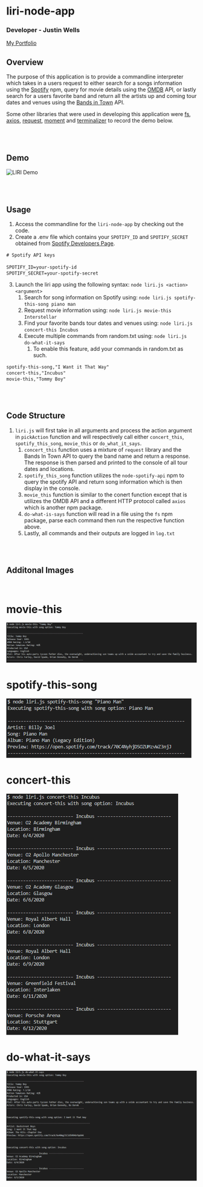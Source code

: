# liri-node-app

### Developer - Justin Wells
[My Portfolio](https://jwellstx.github.io/My_Portfolio/)

## Overview
The purpose of this application is to provide a commandline interpreter which takes in a users request to either search for a songs information using the [Spotify](https://www.npmjs.com/package/node-spotify-api) npm, query for movie details using the [OMDB](http://www.omdbapi.com/) API, or lastly search for a users favorite band and return all the artists up and coming tour dates and venues using the [Bands in Town](https://www.artists.bandsintown.com/login) API. 

Some other libraries that were used in developing this application were [fs](https://www.npmjs.com/package/fs), [axios](https://www.npmjs.com/package/axios), [request](https://www.npmjs.com/package/request),  [moment](https://www.npmjs.com/package/moment) and [terminalizer](https://terminalizer.com/) to record the demo below.

<br /><br />

## Demo

![LIRI Demo](/images/liri.gif) 

<br /><br />

## Usage
1. Access the commandline for the `liri-node-app` by checking out the code.
2. Create a .env file which contains your `SPOTIFY_ID` and `SPOTIFY_SECRET` obtained from [Spotify Developers Page](https://developer.spotify.com/).

```
# Spotify API keys

SPOTIFY_ID=your-spotify-id
SPOTIFY_SECRET=your-spotify-secret
```
3. Launch the liri app using the following syntax: `node liri.js <action> <argument>`
   1. Search for song information on Spotify using: `node liri.js spotify-this-song piano man`
   2. Request movie information using: `node liri.js movie-this Interstellar`
   3. Find your favorite bands tour dates and venues using: `node liri.js concert-this Incubus`
   4. Execute multiple commands from random.txt using: `node liri.js do-what-it-says`
      1. To enable this feature, add your commands in random.txt as such.
       
```
spotify-this-song,"I Want it That Way"
concert-this,"Incubus"
movie-this,"Tommy Boy"
```

<br /><br />

## Code Structure
1. `liri.js` will first take in all arguments and process the action argument in `pickAction` function and will respectively call either `concert_this`, `spotify_this_song`, `movie_this` or `do_what_it_says`.
   1. `concert_this` function uses a mixture of `request` library and the Bands In Town API to query the band name and return a response.  The response is then parsed and printed to the console of all tour dates and locations.
   2. `spotify_this_song` function utilizes the `node-spotify-api` npm to query the spotify API and return song information which is then display in the console.
   3. `movie_this` function is similar to the conert function except that is utilizes the OMDB API and a different HTTP protocol called `axios` which is another npm package.
   4. `do-what-is-says` function will read in a file using the `fs` npm package, parse each command then run the respective function above.
   5. Lastly, all commands and their outputs are logged in `log.txt`

<br /><br />

## Additonal Images
<br />

# movie-this

![movie-this](/images/movie-this.PNG)
<br />
# spotify-this-song

![spotify-this-song](/images/spotify-this-song.PNG)
<br />
# concert-this

![concert-this](images/concert-this.PNG)
<br />
# do-what-it-says

![do-what-it-says](/images/do-what-it-says.PNG)
<br />
